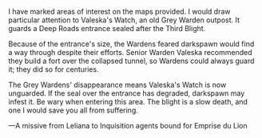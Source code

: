 I have marked areas of interest on the maps provided. I would draw particular attention to Valeska's Watch, an old Grey Warden outpost. It guards a Deep Roads entrance sealed after the Third Blight.

Because of the entrance's size, the Wardens feared darkspawn would find a way through despite their efforts. Senior Warden Valeska recommended they build a fort over the collapsed tunnel, so Wardens could always guard it; they did so for centuries.

The Grey Wardens' disappearance means Valeska's Watch is now unguarded. If the seal over the entrance has degraded, darkspawn may infest it. Be wary when entering this area. The blight is a slow death, and one I would save you all from suffering.

—A missive from Leliana to Inquisition agents bound for Emprise du Lion
